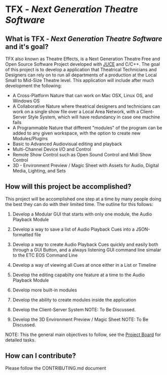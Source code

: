 # TFX - *Next Generation Theatre Software*

## What is TFX - *Next Generation Theatre Software* and it's goal?

TFX also known as Theatre Effects, is a Next Generation Theatre Free and Open Source Software Project developed with [JUCE](https://www.JUCE.com) and C/C++.  The goal of this project is to develop a application that Theatrical Technicians and Designers can rely on to run all departments of a production at the Local Small to Mid-Size Theatre level.  This application will include after much development the following:

- A Cross-Platform Nature that can work on Mac OSX, Linux OS, and Windows OS
- A Collaborative Nature where theatrical designers and technicians can work on a single show file over a Local Area Network, with a Client-Server Style System, which will have redundancy in case one machine fails
- A Programmable Nature that different "modules" of the program can be added to any given workspace, with the option to create new Modules/Plugins
- Basic to Advanced Audiovisual editing and playback
- Multi-Channel Device I/O and Control
- Remote Show Control such as Open Sound Control and Midi Show Control
- 3D - Environment Preview / Magic Sheet with Assets for Audio, Digital Media, Lighting, and Sets

## How will this project be accomplished?

This project will be accomplished one step at a time by many people doing the best they can do with their limited time.  The outline for this follows:

1. Develop a Modular GUI that starts with only one module, the Audio Playback Module
2. Develop a way to save a list of Audio Playback Cues into a JSON-formatted file
3. Develop a way to create Audio Playback Cues quickly and easily both through a GUI Button, 
and a always listening GUI command line simalar to the ETC EOS Command Line
4. Develop a way of viewing all Cues at once either in a List or Timeline
5. Develop the editing capabilty one feature at a time to the Audio Playback Module

6. Develop more built-in modules
7. Develop the ability to create modules inside the application

8. Develop the Client-Server System 
        NOTE:  To Be Discussed.
9. Develop the 3D Environment Preview / Magic Sheet 
        NOTE: To Be Discussed.
        
NOTE: This the general main objectives to follow, see the [Project Board](https://github.com/ethanpvr18/TFX/projects/1) for detailed tasks.

## How can I contribute?

Please follow the CONTRIBUTING.md document

